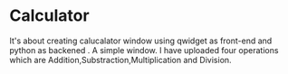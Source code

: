 # Calculator

It's about creating calucalator window using qwidget as front-end and python as backened . A simple window.
I have uploaded four operations which are Addition,Substraction,Multiplication and Division.
